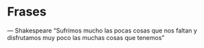 # Frases

— Shakespeare
            “Sufrimos mucho las pocas cosas que nos faltan y disfrutamos muy poco las muchas cosas que tenemos”
